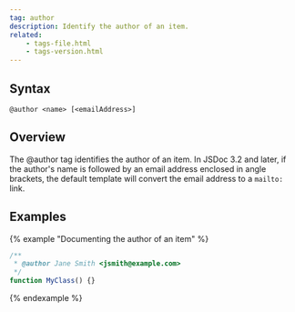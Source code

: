 ```yaml
---
tag: author
description: Identify the author of an item.
related:
    - tags-file.html
    - tags-version.html
---
```


## Syntax

`@author <name> [<emailAddress>]`


## Overview

The @author tag identifies the author of an item. In JSDoc 3.2 and later, if the author's name is
followed by an email address enclosed in angle brackets, the default template will convert the email
address to a `mailto:` link.


## Examples

{% example "Documenting the author of an item" %}

```js
/**
 * @author Jane Smith <jsmith@example.com>
 */
function MyClass() {}
```
{% endexample %}
